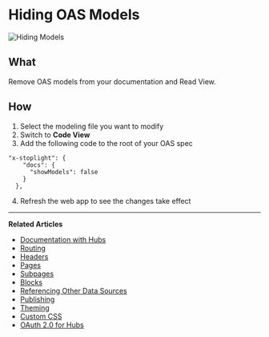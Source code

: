 # Hiding OAS Models 

![Hiding Models](https://github.com/stoplightio/docs/blob/develop/assets/imagesv2/hiding-models.png?raw=true)

## What
Remove OAS models from your documentation and Read View. 

## How 
1. Select the modeling file you want to modify 
2. Switch to **Code View**
3. Add the following code to the root of your OAS spec 

```
"x-stoplight": {
    "docs": {
      "showModels": false
    }
  },
```
4. Refresh the web app to see the changes take effect 
---
**Related Articles**
- [Documentation with Hubs](/documentation/introduction)
- [Routing](/documentation/getting-started/routing)
- [Headers](/documentation/getting-started/header-footer)
- [Pages](/documentation/getting-started/pages)
- [Subpages](/documentation/getting-started/subpages)
- [Blocks](/documentation/blocks)
- [Referencing Other Data Sources](/documentation/referencing-other-data-sources)
- [Publishing](/documentation/publishing)
- [Theming](/documentation/design/theming)
- [Custom CSS](/documentation/design/custom-css)
- [OAuth 2.0 for Hubs](/documentation/authorizations/oauth-hubs)
	
